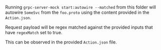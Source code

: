 Running `grpc-server-mock start:autowire --matched` from this folder will autowire `SomeSvc` from the `foo.proto` using the content provided in the `Action.json`.

Request payload will be regex matched against the provided inputs that have `regexMatch` set to true.

This can be observed in the provided `Action.json` file.